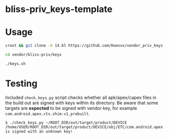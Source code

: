# bliss-priv_keys-template

# Usage

```bash
croot && git clone -b 14.bl https://github.com/Huexxx/vendor_priv_keys-template vendor/bliss-priv/keys
```

```bash
cd vendor/bliss-priv/keys
```

```
./keys.sh
```

# Testing

Included `check_keys.py` script checks whether all apk/apex/capex files in the build out are signed with keys within its directory. Be aware that some targets are **expected** to be signed with vendor key, for example `com.android.apex.cts.shim.v1_prebuilt`.

```
$ ./check_keys.py ~/ROOT_DIR/out/target/product/DEVICE
/home/USER/ROOT_DIR/out/target/product/DEVICE/obj/ETC/com.android.apex.cts.shim.v1_prebuilt_intermediates/com.android.apex.cts.shim.apex is signed with an unknown key!
```
